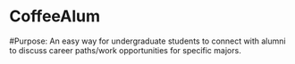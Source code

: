 # CoffeeAlum


#Purpose:
An easy way for undergraduate students to connect with alumni to discuss career paths/work opportunities for specific majors.
